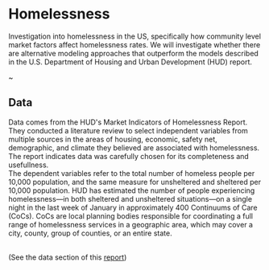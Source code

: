 # Homelessness
Investigation into homelessness in the US, specifically how community level market factors affect homelessness rates. We will investigate whether there are alternative modeling approaches that outperform the models described in the U.S. Department of Housing and Urban Development (HUD) report.

~

## Data

Data comes from the HUD's Market Indicators of Homelessness Report. They conducted a literature review to select independent variables from multiple sources in the areas of housing, economic, safety net, demographic, and climate they believed are associated with homelessness. The report indicates data was carefully chosen for its completeness and usefullness. <br>
The dependent variables refer to the total number of homeless people per 10,000 population, and the same measure for unsheltered and sheltered per 10,000 population. HUD has estimated the number of people experiencing homelessness—in both sheltered and unsheltered situations—on a single night in the last week of January in approximately 400 Continuums of Care (CoCs). CoCs are local planning bodies responsible for coordinating a full range of homelessness services in a geographic area, which may cover a city, county, group of counties, or an entire state.

<br> (See the data section of this [report](https://www.huduser.gov/portal/sites/default/files/pdf/Market-Predictors-of-Homelessness.pdf))


